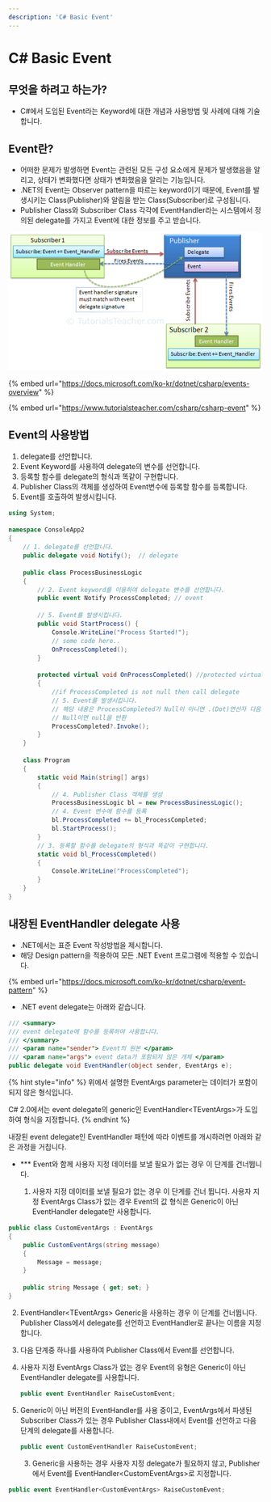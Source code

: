 ```yaml
---
description: 'C# Basic Event'
---
```


# C\# Basic Event

## 무엇을 하려고 하는가?

* C\#에서 도입된 Event라는 Keyword에 대한 개념과 사용방법 및 사례에 대해 기술합니다.



## Event란?

* 어떠한 문제가 발생하면 Event는 관련된 모든 구성 요소에게 문제가 발생했음을 알리고, 상태가 변화했다면 상태가 변화했음을 알리는 기능입니다. 
* .NET의 Event는 Observer pattern을 따르는 keyword이기 때문에, Event를 발생시키는 Class\(Publisher\)와 알림을 받는 Class\(Subscriber\)로 구성됩니다.
* Publisher Class와 Subscriber Class 각각에 EventHandler라는 시스템에서 정의된 delegate를 가지고 Event에 대한 정보를 주고 받습니다.

![](../../../../.gitbook/assets/image%20%28217%29.png)

{% embed url="https://docs.microsoft.com/ko-kr/dotnet/csharp/events-overview" %}

{% embed url="https://www.tutorialsteacher.com/csharp/csharp-event" %}



## Event의 사용방법

1. delegate를 선언합니다.
2. Event Keyword를 사용하여 delegate의 변수를 선언합니다.
3. 등록할 함수를 delegate의 형식과 똑같이 구현합니다.
4. Publisher Class의 객체를 생성하여 Event변수에 등록할 함수를 등록합니다.
5. Event를  호출하여 발생시킵니다.

```csharp
using System;

namespace ConsoleApp2
{
    // 1. delegate를 선언합니다.
    public delegate void Notify();  // delegate

    public class ProcessBusinessLogic
    {
        // 2. Event keyword를 이용하여 delegate 변수를 선언합니다.
        public event Notify ProcessCompleted; // event
        
        // 5. Event를 발생시킵니다.
        public void StartProcess() {
            Console.WriteLine("Process Started!");
            // some code here..
            OnProcessCompleted();
        }

        protected virtual void OnProcessCompleted() //protected virtual method
        {
            //if ProcessCompleted is not null then call delegate
            // 5. Event를 발생시킵니다.
            // 해당 내용은 ProcessCompleted가 Null이 아니면 .(Dot)연산자 다음 함수를 실행
            // Null이면 null을 반환
            ProcessCompleted?.Invoke();
        }
    }

    class Program
    {
        static void Main(string[] args)
        {
            // 4. Publisher Class 객체를 생성
            ProcessBusinessLogic bl = new ProcessBusinessLogic();
            // 4. Event 변수에 함수를 등록
            bl.ProcessCompleted += bl_ProcessCompleted;
            bl.StartProcess();
        }
        // 3. 등록할 함수를 delegate의 형식과 똑같이 구현합니다.
        static void bl_ProcessCompleted()
        {
            Console.WriteLine("ProcessCompleted");
        }
    }
}

```



## 내장된 EventHandler delegate 사용

* .NET에서는 표준 Event 작성방법을 제시합니다.
* 해당 Design pattern을 적용하여 모든 .NET Event 프로그램에 적용할 수 있습니다.

{% embed url="https://docs.microsoft.com/ko-kr/dotnet/csharp/event-pattern" %}

* .NET event delegate는 아래와 같습니다.

```csharp
/// <summary>
/// event delegate에 함수를 등록하여 사용합니다.
/// </summary>
/// <param name="sender"> Event의 원본 </param>
/// <param name="args"> event data가 포함되지 않은 개체 </param>
public delegate void EventHandler(object sender, EventArgs e);
```

{% hint style="info" %}
위에서 설명한 EventArgs parameter는 데이터가 포함이 되지 않은 형식입니다.

C\# 2.0에서는 event delegate의 generic인 EventHandler&lt;TEventArgs&gt;가 도입하여 형식을 지정합니다.
{% endhint %}

내장된 event delegate인 EventHandler 패턴에 따라 이벤트를 개시하려면 아래와 같은 과정을 거칩니다.

* \*\*\* Event와 함께 사용자 지정 데이터를 보낼 필요가 없는 경우 이 단계를 건너뜁니다.



  1. 사용자 지정 데이터를 보낼 필요가 없는 경우 이 단계를 건너 뜁니다. 사용자 지정 EventArgs Class가 없는 경우 Event의 값 형식은 Generic이 아닌 EventHandler delegate만 사용합니다. 

```csharp
public class CustomEventArgs : EventArgs
{
    public CustomEventArgs(string message)
    {
        Message = message;
    }

    public string Message { get; set; }
}
```

  2. EventHandler&lt;TEventArgs&gt; Generic을 사용하는 경우 이 단계를 건너뜁니다. Publisher Class에서 delegate를 선언하고 EventHandler로 끝나는 이름을 지정합니다.

  3. 다음 단계중 하나를 사용하여 Publisher Class에서 Event를 선언합니다.

1. 사용자 지정 EventArgs Class가 없는 경우 Event의 유형은 Generic이 아닌 EventHandler delegate를 사용합니다.

   ```csharp
   public event EventHandler RaiseCustomEvent;
   ```

2. Generic이 아닌 버전의 EventHandler를 사용 중이고, EventArgs에서 파생된 Subscriber Class가 있는 경우 Publisher Class내에서 Event를 선언하고 다음 단계의 delegate를 사용합니다.

   ```csharp
   public event CustomEventHandler RaiseCustomEvent;
   ```

   3. Generic을 사용하는 경우 사용자 지정 delegate가 필요하지 않고, Publisher에서 Event를 EventHandler&lt;CustomEventArgs&gt;로 지정합니다.

```csharp
public event EventHandler<CustomEventArgs> RaiseCustomEvent;
```



